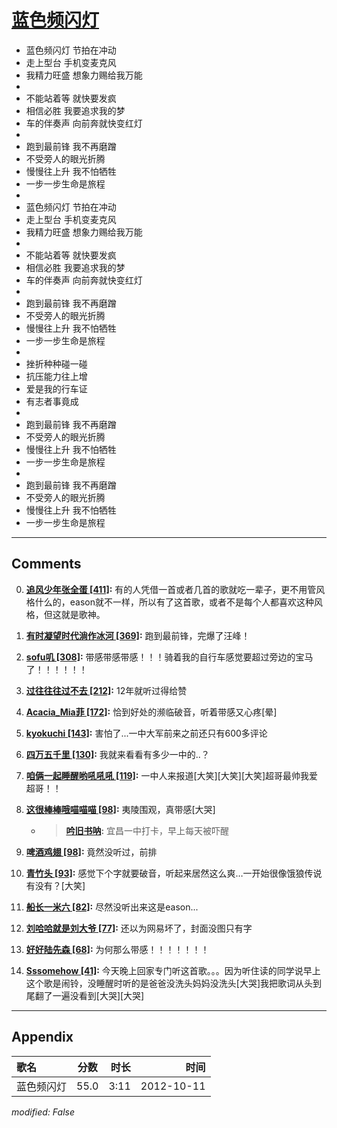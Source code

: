 # [蓝色频闪灯](https://music.163.com/song?id=25638632)

* 蓝色频闪灯 节拍在冲动
* 走上型台 手机变麦克风
* 我精力旺盛 想象力赐给我万能
* 
* 不能站着等 就快要发疯
* 相信必胜 我要追求我的梦
* 车的伴奏声 向前奔就快变红灯
* 
* 跑到最前锋 我不再磨蹭
* 不受旁人的眼光折腾
* 慢慢往上升 我不怕牺牲
* 一步一步生命是旅程
* 
* 蓝色频闪灯 节拍在冲动
* 走上型台 手机变麦克风
* 我精力旺盛 想象力赐给我万能
* 
* 不能站着等 就快要发疯
* 相信必胜 我要追求我的梦
* 车的伴奏声 向前奔就快变红灯
* 
* 跑到最前锋 我不再磨蹭
* 不受旁人的眼光折腾
* 慢慢往上升 我不怕牺牲
* 一步一步生命是旅程
* 
* 挫折种种碰一碰
* 抗压能力往上增
* 爱是我的行车证
* 有志者事竟成
* 
* 跑到最前锋 我不再磨蹭
* 不受旁人的眼光折腾
* 慢慢往上升 我不怕牺牲
* 一步一步生命是旅程
* 
* 跑到最前锋 我不再磨蹭
* 不受旁人的眼光折腾
* 慢慢往上升 我不怕牺牲
* 一步一步生命是旅程


---

## Comments
0. **[追风少年张全蛋 \[411\]](https://music.163.com/#/user/home?id=49045404):** 有的人凭借一首或者几首的歌就吃一辈子，更不用管风格什么的，eason就不一样，所以有了这首歌，或者不是每个人都喜欢这种风格，但这就是歌神。

1. **[有时凝望时代淌作冰河 \[369\]](https://music.163.com/#/user/home?id=86986020):** 跑到最前锋，完爆了汪峰！

2. **[sofu叽 \[308\]](https://music.163.com/#/user/home?id=9626790):** 带感带感带感！！！骑着我的自行车感觉要超过旁边的宝马了！！！！！！

3. **[过往往往过不去 \[212\]](https://music.163.com/#/user/home?id=34676906):** 12年就听过得给赞

4. **[Acacia_Mia菲 \[172\]](https://music.163.com/#/user/home?id=66071851):** 恰到好处的濒临破音，听着带感又心疼[晕]

5. **[kyokuchi \[143\]](https://music.163.com/#/user/home?id=295140807):** 害怕了...一中大军前来之前还只有600多评论

6. **[四万五千里 \[130\]](https://music.163.com/#/user/home?id=302648156):** 我就来看看有多少一中的..？

7. **[咱俩一起睡醒哟吼吼吼 \[119\]](https://music.163.com/#/user/home?id=319862775):** 一中人来报道[大笑][大笑][大笑]超哥最帅我爱超哥！！

8. **[这很棒棒哦喵喵喵 \[98\]](https://music.163.com/#/user/home?id=549567210):** 夷陵围观，真带感[大哭]
	* > **[吟旧书呐](https://music.163.com/#/user/home?id=538909793):** 宜昌一中打卡，早上每天被吓醒

9. **[啤酒鸡翅 \[98\]](https://music.163.com/#/user/home?id=59642544):** 竟然没听过，前排

10. **[青竹头 \[93\]](https://music.163.com/#/user/home?id=56675483):** 感觉下个字就要破音，听起来居然这么爽…一开始很像饿狼传说有没有？[大笑]

11. **[船长一米六 \[82\]](https://music.163.com/#/user/home?id=59506713):** 尽然没听出来这是eason...

12. **[刘哈哈就是刘大爷 \[77\]](https://music.163.com/#/user/home?id=42814456):** 还以为网易坏了，封面没图只有字

13. **[好好陆先森 \[68\]](https://music.163.com/#/user/home?id=10142756):** 为何那么带感！！！！！！！

14. **[Sssomehow \[41\]](https://music.163.com/#/user/home?id=89017522):** 今天晚上回家专门听这首歌。。。因为听住读的同学说早上这个歌是闹铃，没睡醒时听的是爸爸没洗头妈妈没洗头[大哭]我把歌词从头到尾翻了一遍没看到[大哭][大哭]



---

## Appendix

|歌名|分数|时长|时间|
|:---|:---:|---:|---:|
|蓝色频闪灯|55.0|3:11|2012-10-11

*modified: False*